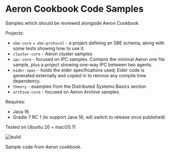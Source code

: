 # Aeron Cookbook Code Samples

Samples which should be reviewed alongside Aeron Cookbook 

Projects:
- `sbe-core` + `sbe-protocol` - a project defining an SBE schema, along with some tests showing how to use it.
- `cluster-core` - Aeron cluster samples
- `ipc-core` - focused on IPC samples. Contains the minimal Aeron one file sample, plus a project showing one-way IPC between two agents.
- `eider-spec` - holds the eider specifications used; Eider code is generated externally and copied in to remove any compile time dependency.
- `theory` - examples from the Distributed Systems Basics section 
- `archive-core` - focused on Aeron Archive samples.

Requires:
- Java 16
- Gradle 7 RC 1 (to support Java 16; will switch to release once published)

Tested on Ubuntu 20 + macOS 11

 ![build](https://github.com/eleventy7/aeron-cookbook-code/workflows/JavaCI/badge.svg)
 
Sample code from Aeron cookbook.
